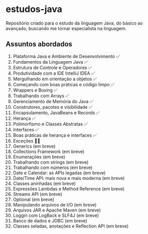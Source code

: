 # estudos-java

Repositório criado para o estudo da linguagem Java, do básico ao avançado, buscando me tornar especialista na linguagem.

## Assuntos abordados

1. Plataforma Java e Ambiente de Desenvolvimento ✅
2. Fundamentos da Linguagem Java ✅
3. Estrutura de Controle e Operadores ✅
4. Produtividade com a IDE IntelliJ IDEA ✅
5. Mergulhando em orientação a objetos ✅
6. Começando com boas práticas e código limpo ✅
7. Wrappers e Boxing ✅
8. Trabalhando com Arrays ✅
9. Gerenciamento de Memória do Java ✅
10. Construtores, pacotes e visibilidade ✅
11. Encapsulamento, JavaBeans e Records ✅
12. Herança ✅
13. Polimorfismo e Classes Abstratas ✅
14. Interfaces ✅
15. Boas práticas de herança e interfaces ✅
16. Exceções ✍🏻
17. Generics (em breve)
18. Collections Framework (em breve)
19. Enumerações (em breve)
20. Trabalhando com strings (em breve)
21. Trabalhando com números (em breve)
22. Date e Calendar: as APIs legadas  (em breve)
23. Date/Time API: mais nova e mais moderna (em breve)
24. Classes aninhadas (em breve)
25. Expressões Lambdas e Method Reference (em breve)
26. Streams API (em breve)
27. Optional (em breve)
28. Manipulando arquivos de I/O (em breve)
29. Arquivos JAR e Apache Maven (em breve)
30. Loggin com LogBack e SLF4J (em breve)
31. Banco de dados e JDBC (em breve)
32. Classes seladas, anotações e Reflection API (em breve)